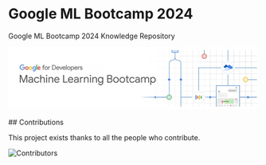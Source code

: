 # Google ML Bootcamp 2024
Google ML Bootcamp 2024 Knowledge Repository

<div align=center>

![](/assets/img/Group.jpg)

</div>

## Contributions

This project exists thanks to all the people who contribute.

![Contributors](https://readme-contributors.now.sh/hoon0303/MYFUME?extension=jpg&width=400&aspectRatio=3)
